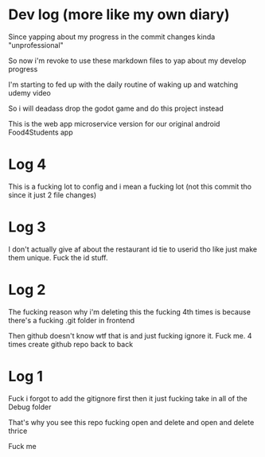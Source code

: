 # Dev log (more like my own diary)

Since yapping about my progress in the commit changes kinda "unprofessional"

So now i'm revoke to use these markdown files to yap about my develop progress

I'm starting to fed up with the daily routine of waking up and watching udemy video

So i will deadass drop the godot game and do this project instead

This is the web app microservice version for our original android Food4Students app

# Log 4

This is a fucking lot to config and i mean a fucking lot (not this commit tho since it just 2 file changes)

# Log 3

I don't actually give af about the restaurant id tie to userid tho like just make them unique. Fuck the id stuff.

# Log 2

The fucking reason why i'm deleting this the fucking 4th times is because there's a fucking .git folder in frontend

Then github doesn't know wtf that is and just fucking ignore it. Fuck me. 4 times create github repo back to back

# Log 1

Fuck i forgot to add the gitignore first then it just fucking take in all of the Debug folder

That's why you see this repo fucking open and delete and open and delete thrice

Fuck me